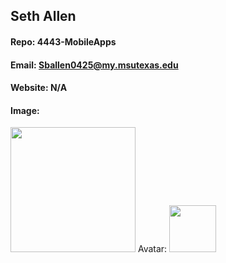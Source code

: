 ## Seth Allen
#### Repo: 4443-MobileApps
#### Email: Sballen0425@my.msutexas.edu
#### Website: N/A
#### Image:
<img src="https://images2.imgbox.com/09/ba/AIELYyG9_o.jpg" width="200">
Avatar:
<img src="https://avatars.githubusercontent.com/u/77354497?v=4" width="75">
